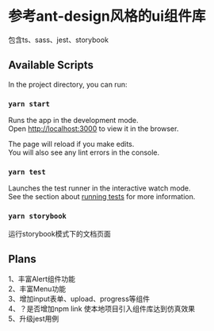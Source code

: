 # 参考ant-design风格的ui组件库
包含ts、sass、jest、storybook

## Available Scripts

In the project directory, you can run:

### `yarn start`

Runs the app in the development mode.\
Open [http://localhost:3000](http://localhost:3000) to view it in the browser.

The page will reload if you make edits.\
You will also see any lint errors in the console.

### `yarn test`

Launches the test runner in the interactive watch mode.\
See the section about [running tests](https://facebook.github.io/create-react-app/docs/running-tests) for more information.

### `yarn storybook`

运行storybook模式下的文档页面


## Plans

1、丰富Alert组件功能\
2、丰富Menu功能\
3、增加input表单、upload、progress等组件\
4、？是否增加npm link 使本地项目引入组件库达到仿真效果\
5、升级jest用例

